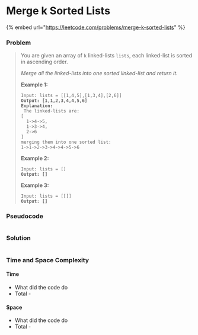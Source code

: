 # Merge k Sorted Lists

{% embed url="https://leetcode.com/problems/merge-k-sorted-lists" %}

### Problem

> You are given an array of `k` linked-lists `lists`, each linked-list is sorted in ascending order.
>
> _Merge all the linked-lists into one sorted linked-list and return it._
>
> &#x20;
>
> **Example 1:**
>
> <pre><code>Input: lists = [[1,4,5],[1,3,4],[2,6]]
> <strong>Output: [1,1,2,3,4,4,5,6]
> </strong><strong>Explanation:
> </strong> The linked-lists are:
> [
>   1->4->5,
>   1->3->4,
>   2->6
> ]
> merging them into one sorted list:
> 1->1->2->3->4->4->5->6</code></pre>
>
> **Example 2:**
>
> <pre><code>Input: lists = []
> <strong>Output: []</strong></code></pre>
>
> **Example 3:**
>
> <pre><code>Input: lists = [[]]
> <strong>Output: []</strong></code></pre>

### Pseudocode

```
```

### Solution

```
```

### Time and Space Complexity

#### Time

* What did the code do
* Total -

#### Space

* What did the code do
* Total -
